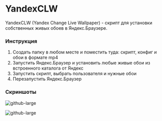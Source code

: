 # YandexCLW
YandexCLW (Yandex Change Live Wallpaper) - скрипт для установки собственных живых обоев в Яндекс.Браузере.

### Инструкция
1. Создать папку в любом месте и поместить туда: скрипт, конфиг и обои в формате mp4
2. Запустить Яндекс.Браузер и установить любые живые обои из встроенного каталога от Яндекс
3. Запустить скрипт, выбрать пользователя и нужные обои
4. Перезапустить Яндекс.Браузер
### Скриншоты
![github-large](https://repository-images.githubusercontent.com/488323428/add0ddb0-8160-4fa2-b6c0-00a33b32de50)

![github-large](https://downloader.disk.yandex.ru/preview/d879ae8d399e0d8182210adc214fc2376b5b669a7c6e716cc24a2aa58ddaca05/6271b37b/TmFqWUfg9M5JjQAnZte7h7kYLmJvM6JEfrBrKwc2hCH7JGmCM_0Otunv9B-yTF21W3W-Z9UXjfTR7HYaoq61Gg%3D%3D?uid=0&filename=2.png&disposition=inline&hash=&limit=0&content_type=image%2Fpng&owner_uid=0&tknv=v2&size=2560x1324)
